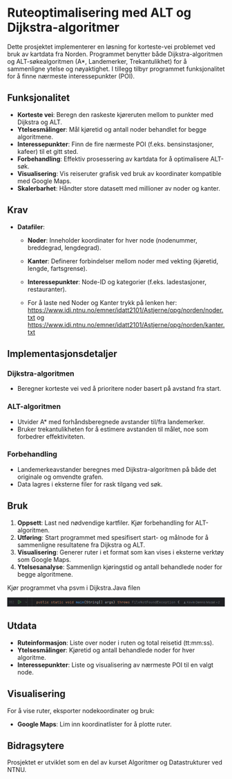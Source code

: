 # Ruteoptimalisering med ALT og Dijkstra-algoritmer

Dette prosjektet implementerer en løsning for korteste-vei problemet ved bruk av kartdata fra Norden. Programmet benytter både Dijkstra-algoritmen og ALT-søkealgoritmen (A*, Landemerker, Trekantulikhet) for å sammenligne ytelse og nøyaktighet. I tillegg tilbyr programmet funksjonalitet for å finne nærmeste interessepunkter (POI).

## Funksjonalitet

- **Korteste vei**: Beregn den raskeste kjøreruten mellom to punkter med Dijkstra og ALT.
- **Ytelsesmålinger**: Mål kjøretid og antall noder behandlet for begge algoritmene.
- **Interessepunkter**: Finn de fire nærmeste POI (f.eks. bensinstasjoner, kafeer) til et gitt sted.
- **Forbehandling**: Effektiv prosessering av kartdata for å optimalisere ALT-søk.
- **Visualisering**: Vis reiseruter grafisk ved bruk av koordinater kompatible med Google Maps.
- **Skalerbarhet**: Håndter store datasett med millioner av noder og kanter.

## Krav

- **Datafiler**:
  - **Noder**: Inneholder koordinater for hver node (nodenummer, breddegrad, lengdegrad).
  - **Kanter**: Definerer forbindelser mellom noder med vekting (kjøretid, lengde, fartsgrense).
  - **Interessepunkter**: Node-ID og kategorier (f.eks. ladestasjoner, restauranter).
 
  - For å laste ned Noder og Kanter trykk på lenken her: https://www.idi.ntnu.no/emner/idatt2101/Astjerne/opg/norden/noder.txt og https://www.idi.ntnu.no/emner/idatt2101/Astjerne/opg/norden/kanter.txt

## Implementasjonsdetaljer

### Dijkstra-algoritmen
- Beregner korteste vei ved å prioritere noder basert på avstand fra start.

### ALT-algoritmen
- Utvider A* med forhåndsberegnede avstander til/fra landemerker.
- Bruker trekantulikheten for å estimere avstanden til målet, noe som forbedrer effektiviteten.

### Forbehandling
- Landemerkeavstander beregnes med Dijkstra-algoritmen på både det originale og omvendte grafen.
- Data lagres i eksterne filer for rask tilgang ved søk.

## Bruk

1. **Oppsett**: Last ned nødvendige kartfiler. Kjør forbehandling for ALT-algoritmen.
2. **Utføring**: Start programmet med spesifisert start- og målnode for å sammenligne resultatene fra Dijkstra og ALT.
3. **Visualisering**: Generer ruter i et format som kan vises i eksterne verktøy som Google Maps.
4. **Ytelsesanalyse**: Sammenlign kjøringstid og antall behandlede noder for begge algoritmene.

Kjør programmet vha psvm i Dijkstra.Java filen

![alt text](image.png)

## Utdata

- **Ruteinformasjon**: Liste over noder i ruten og total reisetid (tt:mm:ss).
- **Ytelsesmålinger**: Kjøretid og antall behandlede noder for hver algoritme.
- **Interessepunkter**: Liste og visualisering av nærmeste POI til en valgt node.

## Visualisering

For å vise ruter, eksporter nodekoordinater og bruk:
- **Google Maps**: Lim inn koordinatlister for å plotte ruter.

## Bidragsytere

Prosjektet er utviklet som en del av kurset Algoritmer og Datastrukturer ved NTNU.


